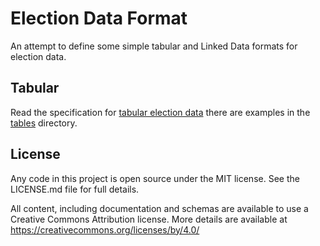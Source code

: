 # Election Data Format

An attempt to define some simple tabular and Linked Data formats for election data.

## Tabular

Read the specification for [tabular election data](https://github.com/theodi/election-data-format/blob/gh-pages/tables/index.md) there are examples in the [tables](https://github.com/theodi/election-data-format/tree/gh-pages/tables) directory.

## License

Any code in this project is open source under the MIT license. See the LICENSE.md file for full details.

All content, including documentation and schemas are available to use a Creative Commons Attribution license. More details are available at https://creativecommons.org/licenses/by/4.0/

